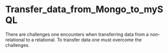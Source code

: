 # Transfer_data_from_Mongo_to_mySQL
There are challenges one encounters when transferring data from a non-relational to a relational. To transfer data one must overcome  the challenges.
